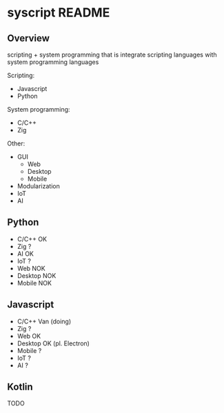 # syscript README

## Overview

scripting + system programming that is integrate scripting languages with system programming languages

Scripting:

* Javascript
* Python

System programming:

* C/C++
* Zig

Other:

* GUI
  * Web
  * Desktop
  * Mobile
* Modularization
* IoT
* AI

## Python

* C/C++ 	OK
* Zig		?
* AI 		OK
* IoT		?
* Web 		NOK
* Desktop 	NOK
* Mobile 	NOK

## Javascript

* C/C++ 	Van (doing)
* Zig		?
* Web 		OK
* Desktop 	OK (pl. Electron)
* Mobile 	?
* IoT		?
* AI 		?

## Kotlin

TODO

